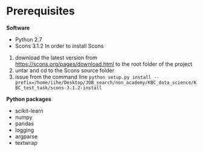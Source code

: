 # Prerequisites

**Software**
+ Python 2.7
+ Scons 3.1.2
In order to install Scons
1. download the latest version from https://scons.org/pages/download.html to the root folder of the project
2. untar and cd to the Scons source folder
3. issue from the command line `python setup.py install --prefix=/home/iihe/Desktop/JOB_search/non_academy/KBC_data_science/KBC_test_task/scons-3.1.2-install`

**Python packages**
+ scikit-learn
+ numpy
+ pandas
+ logging
+ argparse
+ textwrap



